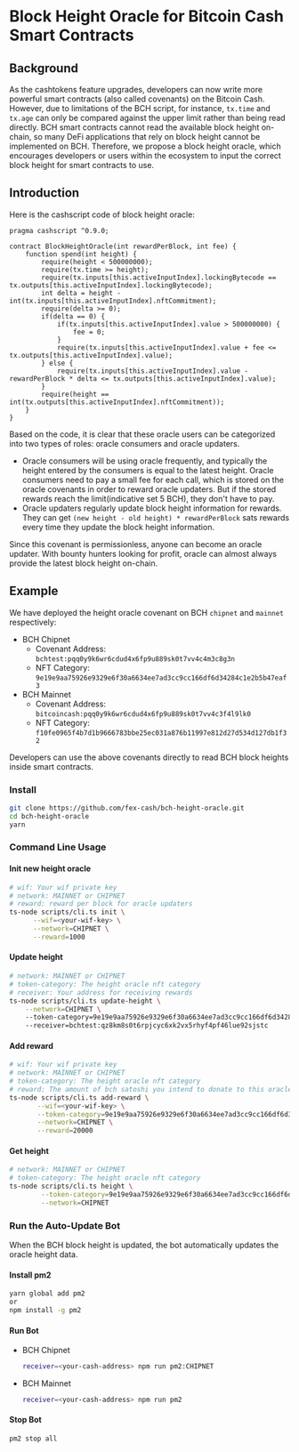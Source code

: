 # Block Height Oracle for Bitcoin Cash Smart Contracts

## Background
As the cashtokens feature upgrades, developers can now write more powerful smart contracts (also called covenants) on the Bitcoin Cash.
However, due to limitations of the BCH script, for instance, `tx.time` and `tx.age` can only be compared against the upper limit rather than being read directly.
BCH smart contracts cannot read the available block height on-chain, so many DeFi applications that rely on block height cannot be implemented on BCH.
Therefore, we propose a block height oracle, which encourages developers or users within the ecosystem to input the correct block height for smart contracts to use.

## Introduction

Here is the cashscript code of block height oracle:
```cashscript
pragma cashscript ^0.9.0;

contract BlockHeightOracle(int rewardPerBlock, int fee) {
    function spend(int height) {
        require(height < 500000000);
        require(tx.time >= height);
        require(tx.inputs[this.activeInputIndex].lockingBytecode == tx.outputs[this.activeInputIndex].lockingBytecode);
        int delta = height - int(tx.inputs[this.activeInputIndex].nftCommitment);
        require(delta >= 0);
        if(delta == 0) {
            if(tx.inputs[this.activeInputIndex].value > 500000000) {
                fee = 0;
            }
            require(tx.inputs[this.activeInputIndex].value + fee <= tx.outputs[this.activeInputIndex].value);
        } else {
            require(tx.inputs[this.activeInputIndex].value - rewardPerBlock * delta <= tx.outputs[this.activeInputIndex].value);
        }
        require(height == int(tx.outputs[this.activeInputIndex].nftCommitment));
    }
}
```

Based on the code, it is clear that these oracle users can be categorized into two types of roles: oracle consumers and oracle updaters.

- Oracle consumers will be using oracle frequently, and typically the height entered by the consumers is equal to the latest height.
  Oracle consumers need to pay a small fee for each call, which is stored on the oracle covenants in order to reward oracle updaters.
  But if the stored rewards reach the limit(indicative set 5 BCH), they don't have to pay.
- Oracle updaters regularly update block height information for rewards.
  They can get `(new height - old height) * rewardPerBlock` sats rewards every time they update the block height information.

Since this covenant is permissionless, anyone can become an oracle updater.
With bounty hunters looking for profit, oracle can almost always provide the latest block height on-chain.


## Example

We have deployed the height oracle covenant on BCH `chipnet` and `mainnet` respectively:

- BCH Chipnet 
  - Covenant Address: `bchtest:pqq0y9k6wr6cdud4x6fp9u889sk0t7vv4c4m3c8g3n`
  - NFT Category: `9e19e9aa75926e9329e6f30a6634ee7ad3cc9cc166df6d34284c1e2b5b47eaf3`
- BCH Mainnet
    - Covenant Address: `bitcoincash:pqq0y9k6wr6cdud4x6fp9u889sk0t7vv4c3f4l9lk0`
    - NFT Category: `f10fe0965f4b7d1b9666783bbe25ec031a876b11997e812d27d534d127db1f32`

Developers can use the above covenants directly to read BCH block heights inside smart contracts.

### Install

```bash
git clone https://github.com/fex-cash/bch-height-oracle.git
cd bch-height-oracle
yarn
```

### Command Line Usage

#### Init new height oracle
```bash
# wif: Your wif private key
# network: MAINNET or CHIPNET
# reward: reward per block for oracle updaters
ts-node scripts/cli.ts init \
      --wif=<your-wif-key> \
      --network=CHIPNET \
      --reward=1000 
```

#### Update height
```bash
# network: MAINNET or CHIPNET
# token-category: The height oracle nft category
# receiver: Your address for receiving rewards
ts-node scripts/cli.ts update-height \
    --network=CHIPNET \  
    --token-category=9e19e9aa75926e9329e6f30a6634ee7ad3cc9cc166df6d34284c1e2b5b47eaf3 \ 
    --receiver=bchtest:qz8km8s0t6rpjcyc6xk2vx5rhyf4pf46lue92sjstc  
```

#### Add reward
```bash
# wif: Your wif private key
# network: MAINNET or CHIPNET
# token-category: The height oracle nft category
# reward: The amount of bch satoshi you intend to donate to this oracle
ts-node scripts/cli.ts add-reward \
       --wif=<your-wif-key> \
       --token-category=9e19e9aa75926e9329e6f30a6634ee7ad3cc9cc166df6d34284c1e2b5b47eaf3 \
       --network=CHIPNET \
       --reward=20000
```

#### Get height
```bash
# network: MAINNET or CHIPNET
# token-category: The height oracle nft category
ts-node scripts/cli.ts height \
        --token-category=9e19e9aa75926e9329e6f30a6634ee7ad3cc9cc166df6d34284c1e2b5b47eaf3 \
        --network=CHIPNET
```

### Run the Auto-Update Bot
When the BCH block height is updated, the bot automatically updates the oracle height data.

#### Install pm2
``` bash
yarn global add pm2 
or
npm install -g pm2
```

#### Run Bot
- BCH Chipnet
  ```bash
  receiver=<your-cash-address> npm run pm2:CHIPNET
  ```

- BCH Mainnet
  ```bash
  receiver=<your-cash-address> npm run pm2
  ```
  
#### Stop Bot
```bash
pm2 stop all
```